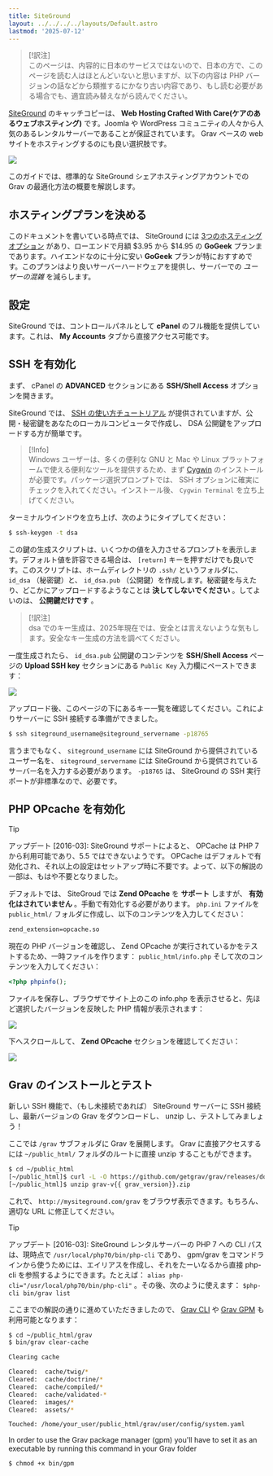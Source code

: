 ```yaml
---
title: SiteGround
layout: ../../../../layouts/Default.astro
lastmod: '2025-07-12'
---
```


> [!訳注]  
> このページは、内容的に日本のサービスではないので、日本の方で、このページを読む人はほとんどいないと思いますが、以下の内容は PHP バージョンの話などから類推するにかなり古い内容であり、もし読む必要がある場合でも、適宜読み替えながら読んでください。

[SiteGround](http://www.siteground.com/) のキャッチコピーは、 **Web Hosting Crafted With Care(ケアのあるウェブホスティング)** です。Joomla や WordPress コミュニティの人々から人気のあるレンタルサーバーであることが保証されています。 Grav ベースの web サイトをホスティングするのにも良い選択肢です。

![](siteground.webp)

このガイドでは、標準的な SiteGround シェアホスティングアカウントでの Grav の最適化方法の概要を解説します。

<h2 id="picking-your-hosting-plan">ホスティングプランを決める</h2>

このドキュメントを書いている時点では、 SiteGround には [3つのホスティングオプション](http://www.siteground.com/web-hosting.htm) があり、ローエンドで月額 $3.95 から $14.95 の **GoGeek** プランまであります。ハイエンドなのに十分に安い **GoGeek** プランが特におすすめです。このプランはより良いサーバーハードウェアを提供し、サーバーでの _ユーザーの混雑_ を減らします。

<h2 id="configuring">設定</h2>

SiteGround では、コントロールパネルとして **cPanel** のフル機能を提供しています。これは、 **My Accounts** タブから直接アクセス可能です。

<h2 id="enabling-ssh">SSH を有効化</h2>

まず、 cPanel の **ADVANCED** セクションにある **SSH/Shell Access** オプションを開きます。

SiteGround では、 [SSH の使い方チュートリアル](http://www.siteground.com/tutorials/ssh/) が提供されていますが、公開・秘密鍵をあなたのローカルコンピュータで作成し、 DSA 公開鍵をアップロードする方が簡単です。

> [!Info]  
> Windows ユーザーは、多くの便利な GNU と Mac や Linux プラットフォームで使える便利なツールを提供するため、まず [Cygwin](https://www.cygwin.com/) のインストールが必要です。パッケージ選択プロンプトでは、 SSH オプションに確実にチェックを入れてください。インストール後、 `Cygwin Terminal` を立ち上げてください。

ターミナルウインドウを立ち上げ、次のようにタイプしてください：

```bash
$ ssh-keygen -t dsa
```

この鍵の生成スクリプトは、いくつかの値を入力させるプロンプトを表示します。デフォルト値を許容できる場合は、 `[return]` キーを押すだけでも良いです。このスクリプトは、ホームディレクトリの `.ssh/` というフォルダに、 `id_dsa` （秘密鍵）と、 `id_dsa.pub` （公開鍵）を作成します。秘密鍵を与えたり、どこかにアップロードするようなことは **決してしないでください** 。してよいのは、 **公開鍵だけです** 。

> [!訳注]  
> dsa でのキー生成は、2025年現在では、安全とは言えないような気もします。安全なキー生成の方法を調べてください。

一度生成されたら、 `id_dsa.pub` 公開鍵のコンテンツを **SSH/Shell Access** ページの **Upload SSH key** セクションにある `Public Key` 入力欄にペーストできます：

![](ssh-public-key.png)

アップロード後、このページの下にあるキー一覧を確認してください。これによりサーバーに SSH 接続する準備ができました。

```bash
$ ssh siteground_username@siteground_servername -p18765
```

言うまでもなく、 `siteground_username` には SiteGround から提供されているユーザー名を、 `siteground_servername` には SiteGround から提供されているサーバー名を入力する必要があります。 `-p18765` は、 SiteGround の SSH 実行ポートが非標準なので、必要です。

<h2 id="enabling-php-opcache">PHP OPcache を有効化</h2>

> [!Tip]  
> アップデート [2016-03]: SiteGround サポートによると、 OPCache は PHP 7 から利用可能であり、5.5 ではできないようです。 OPCache はデフォルトで有効化され、それ以上の設定はセットアップ時に不要です。よって、以下の解説の一部は、もはや不要となりました。

デフォルトでは、 SiteGroud では **Zend OPcache** を **サポート** しますが、 **有効化はされていません** 。手動で有効化する必要があります。 `php.ini` ファイルを `public_html/` フォルダに作成し、以下のコンテンツを入力してください：

```txt
zend_extension=opcache.so
```

現在の PHP バージョンを確認し、 Zend OPcache が実行されているかをテストするため、一時ファイルを作ります： `public_html/info.php` そして次のコンテンツを入力してください：

```php
<?php phpinfo();
```

ファイルを保存し、ブラウザでサイト上のこの info.php を表示させると、先ほど選択したバージョンを反映した PHP 情報が表示されます：

![](phpinfo-1.png)

下へスクロールして、 **Zend OPcache** セクションを確認してください：

![](phpinfo-2.png)

<h2 id="install-and-test-grav">Grav のインストールとテスト</h2>

新しい SSH 機能で、（もし未接続であれば） SiteGround サーバーに SSH 接続し、最新バージョンの Grav をダウンロードし、 unzip し、テストしてみましょう！

ここでは `/grav` サブフォルダに Grav を展開します。 Grav に直接アクセスするには `~/public_html/` フォルダのルートに直接 unzip することもができます。

```bash
$ cd ~/public_html
[~/public_html]$ curl -L -O https://github.com/getgrav/grav/releases/download/{{ grav_version }}/grav-v{{ grav_version}}.zip
[~/public_html]$ unzip grav-v{{ grav_version}}.zip
```

これで、 `http://mysiteground.com/grav` をブラウザ表示できます。もちろん、適切な URL に修正してください。

> [!Tip]  
> アップデート [2016-03]: SiteGround レンタルサーバーの PHP 7 への CLI パスは、現時点で `/usr/local/php70/bin/php-cli` であり、 gpm/grav をコマンドラインから使うためには、エイリアスを作成し、それをたーいなるから直接 php-cli を参照するようにできます。たとえば： `alias php-cli="/usr/local/php70/bin/php-cli"` 。その後、次のように使えます： `$php-cli bin/grav list`


ここまでの解説の通りに進めていただきましたので、 [Grav CLI](../../../07.cli-console/02.grav-cli/) や [Grav GPM](../../../07.cli-console/04.grav-cli-gpm/) も利用可能となります：

```bash
$ cd ~/public_html/grav
$ bin/grav clear-cache

Clearing cache

Cleared:  cache/twig/*
Cleared:  cache/doctrine/*
Cleared:  cache/compiled/*
Cleared:  cache/validated-*
Cleared:  images/*
Cleared:  assets/*

Touched: /home/your_user/public_html/grav/user/config/system.yaml
```

In order to use the Grav package manager (gpm) you'll have to set it as an executable by running this command in your Grav folder

```bash
$ chmod +x bin/gpm
```

